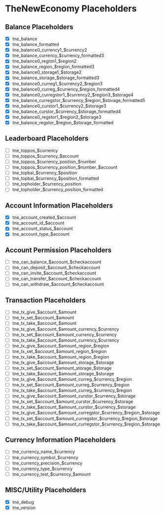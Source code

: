 # TheNewEconomy Placeholders

## Balance Placeholders
- [X] tne_balance
- [X] tne_balance_formatted
- [X] tne_balance0_currency1_$currency2
- [X] tne_balance_currency_$currency_formatted3
- [X] tne_balance0_region1_$region2
- [X] tne_balance_region_$region_formatted3
- [X] tne_balance0_storage1_$storage2
- [X] tne_balance_storage_$storage_formatted3
- [X] tne_balance0_curreg1_$currency2_$region3
- [X] tne_balance0_curreg_$currency_$region_formatted4
- [X] tne_balance0_curregstor1_$currency2_$region3_$storage4
- [X] tne_balance_curregstor_$currency_$region_$storage_formatted5
- [X] tne_balance0_curstor1_$currency2_$storage3
- [X] tne_balance_curstor_$currency_$storage_formatted4
- [X] tne_balance0_regstor1_$region2_$storage3
- [X] tne_balance_regstor_$region_$storage_formatted

## Leaderboard Placeholders
- [ ] tne_toppos_$currency
- [ ] tne_toppos_$currency_$account
- [ ] tne_toppos_$currency_position_$number
- [ ] tne_toppos_$currency_position_$number_$account
- [ ] tne_topbal_$currency_$position
- [ ] tne_topbal_$currency_$position_formatted
- [ ] tne_topholder_$currency_position
- [ ] tne_topholder_$currency_position_formatted

## Account Information Placeholders
- [X] tne_account_created_$account
- [X] tne_account_id_$account
- [X] tne_account_status_$account
- [X] tne_account_type_$account

## Account Permission Placeholders
- [ ] tne_can_balance_$account_$checkaccount
- [ ] tne_can_deposit_$account_$checkaccount
- [ ] tne_can_invite_$account_$checkaccount
- [ ] tne_can_transfer_$account_$checkaccount
- [ ] tne_can_withdraw_$account_$checkaccount

## Transaction Placeholders
- [ ] tne_tx_give_$account_$amount
- [ ] tne_tx_set_$account_$amount
- [ ] tne_tx_take_$account_$amount
- [ ] tne_tx_give_$account_$amount_currency_$currency
- [ ] tne_tx_set_$account_$amount_currency_$currency
- [ ] tne_tx_take_$account_$amount_currency_$currency
- [ ] tne_tx_give_$account_$amount_region_$region
- [ ] tne_tx_set_$account_$amount_region_$region
- [ ] tne_tx_take_$account_$amount_region_$region
- [ ] tne_tx_give_$account_$amount_storage_$storage
- [ ] tne_tx_set_$account_$amount_storage_$storage
- [ ] tne_tx_take_$account_$amount_storage_$storage
- [ ] tne_tx_give_$account_$amount_curreg_$currency_$region
- [ ] tne_tx_set_$account_$amount_curreg_$currency_$region
- [ ] tne_tx_take_$account_$amount_curreg_$currency_$region
- [ ] tne_tx_give_$account_$amount_curstor_$currency_$storage
- [ ] tne_tx_set_$account_$amount_curstor_$currency_$storage
- [ ] tne_tx_take_$account_$amount_curstor_$currency_$storage
- [ ] tne_tx_give_$account_$amount_curregstor_$currency_$region_$storage
- [ ] tne_tx_set_$account_$amount_curregstor_$currency_$region_$storage
- [ ] tne_tx_take_$account_$amount_curregstor_$currency_$region_$storage

## Currency Information Placeholders
- [ ] tne_currency_name_$currency
- [ ] tne_currency_symbol_$currency
- [ ] tne_currency_precision_$currency
- [ ] tne_currency_type_$currency
- [ ] tne_currency_test_$currency_$amount

## MISC/Utility Placeholders
- [X] tne_debug
- [X] tne_version